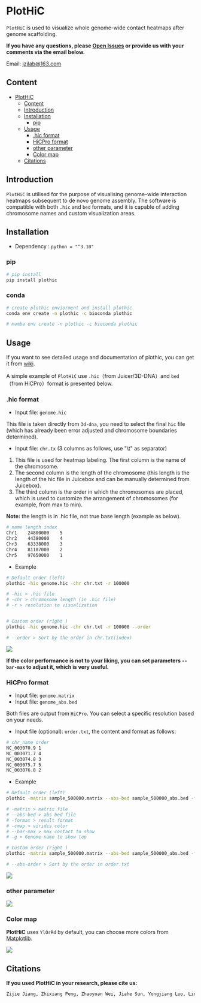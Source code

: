 # PlotHiC

`PlotHiC`  is used to visualize whole genome-wide contact heatmaps after genome scaffolding.

**If you have any questions, please [Open Issues](https://github.com/Jwindler/PlotHiC/issues/new) or provide us with your comments via the email below.**

Email: [jzjlab@163.com](mailto:jzjlab@163.com)



## Content 

- [PlotHiC](#plothic)
  - [Content](#content)
  - [Introduction](#introduction)
  - [Installation](#installation)
    - [pip](#pip)
  - [Usage](#usage)
    - [.hic format](#hic-format)
    - [HiCPro format](#hicpro-format)
    - [other parameter](#other-parameter)
    - [Color map](#color-map)
  - [Citations](#citations)





## Introduction

`PlotHiC` is utilised for the purpose of visualising genome-wide interaction heatmaps subsequent to de novo genome assembly. The software is compatible with both `.hic` and `bed` formats, and it is capable of adding chromosome names and custom visualization areas.



## Installation

- Dependency : `python = "^3.10"`



### pip

```bash
# pip install 
pip install plothic

```



### conda

```sh
# create plothic enviorment and install plothic
conda env create -n plothic -c bioconda plothic

# mamba env create -n plothic -c bioconda plothic
```





## Usage

If you want to see detailed usage and documentation of plothic, you can get it from [wiki](https://github.com/Jwindler/PlotHiC/wiki).

A simple example of `PlotHiC` use `.hic`（from Juicer/3D-DNA）and `bed`（from HiCPro）format is presented below.



### .hic format

- Input file: `genome.hic`

This file is taken directly from `3d-dna`, you need to select the final `hic` file (which has already been error adjusted and chromosome boundaries determined).

- Input file: `chr.tx` (3 columns as follows, use "\t" as separator)

1. This file is used for heatmap labeling. The first column is the name of the chromosome.
2. The second column is the length of the chromosome (this length is the length of the hic file in Juicebox and can be manually determined from Juicebox). 
3. The third column is the order in which the chromosomes are placed, which is used to customize the arrangement of chromosomes (for example, from max to min).

**Note:** the length is in .hic file, not true base length (example as below).

```sh
# name length index
Chr1	24800000	5
Chr2	44380000	4
Chr3	63338000	3
Chr4	81187000	2
Chr5	97650000	1
```



- Example

```sh
# Default order (left)
plothic -hic genome.hic -chr chr.txt -r 100000

# -hic > .hic file 
# -chr > chromosome length (in .hic file)
# -r > resolution to visualization


# Custom order (right )
plothic -hic genome.hic -chr chr.txt -r 100000 --order

# --order > Sort by the order in chr.txt(index)

```

![](https://s2.loli.net/2025/01/06/BHhwmrx9P7y8at1.png)

**If the color performance is not to your liking, you can set parameters `--bar-max` to adjust it, which is very useful.**



### HiCPro format

- Input file: `genome.matrix`
- Input file: `genome_abs.bed`

Both files are output from `HiCPro`. You can select a specific resolution based on your needs.

- Input file (optional): `order.txt`, the content and format as follows:

```sh
# chr_name order
NC_003070.9	1
NC_003071.7	4
NC_003074.8	3
NC_003075.7	5
NC_003076.8	2
```



- Example

```sh
# Default order (left)
plothic -matrix sample_500000.matrix --abs-bed sample_500000_abs.bed -format png -cmap viridis --bar-max 10000 -g PlotHiC 

# -matrix > matrix file
# --abs-bed > abs bed file 
# -format > result format
# -cmap > viridis color
# --bar-max > max contact to show
# -g > Genome name to show top

# Custom order (right )
plothic -matrix sample_500000.matrix --abs-bed sample_500000_abs.bed -format png -cmap viridis --bar-max 10000 -g PlotHiC-order --abs-order order.txt

# --abs-order > Sort by the order in order.txt

```



![](https://s2.loli.net/2025/01/06/kog3A25vlLzcC7y.png)



### other parameter

![](https://s2.loli.net/2025/01/06/KvXblr7NgQc6q49.png)



### Color map

**PlotHiC** uses `YlOrRd` by default, you can choose more colors from [Matplotlib](https://matplotlib.org/stable/users/explain/colors/colormaps.html).

![](https://s2.loli.net/2024/11/13/MYZe56Vy2BT1tDp.png)



## Citations

**If you used PlotHiC in your research, please cite us:**

```sh
Zijie Jiang, Zhixiang Peng, Zhaoyuan Wei, Jiahe Sun, Yongjiang Luo, Lingzi Bie, Guoqing Zhang, Yi Wang, A deep learning-based method enables the automatic and accurate assembly of chromosome-level genomes, Nucleic Acids Research, 2024;, gkae789, https://doi.org/10.1093/nar/gkae789
```
